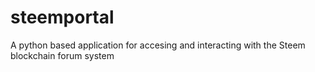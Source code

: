 # steemportal
A python based application for accesing and interacting with the Steem blockchain forum system
